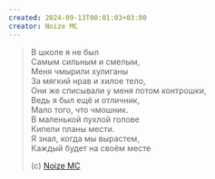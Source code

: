 ```yaml
---
created: 2024-09-13T00:01:03+03:00
creator: Noize MC
---
```


> В школе я не был  
Самым сильным и смелым,  
Меня чмырили хулиганы  
За мягкий нрав и хилое тело,  
Они же списывали у меня потом контрошки,  
Ведь я был ещё и отличник,  
Мало того, что чмошник.  
В маленькой пухлой голове  
Кипели планы мести.  
Я знал, когда мы вырастем,  
Каждый будет на своём месте
> 
> (c) [Noize MC](https://neolurk.org/wiki/Noize_MC)
